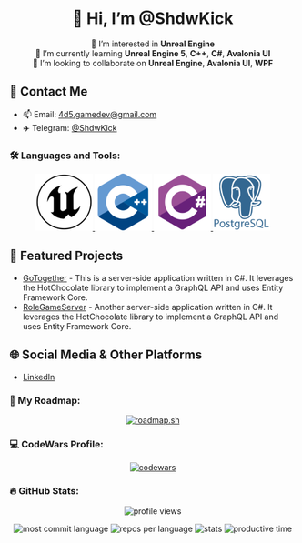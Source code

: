 <h1 align="center">👋 Hi, I’m @ShdwKick</h1>
<p align="center">
  👀 I’m interested in <strong>Unreal Engine</strong> <br>
  🌱 I’m currently learning <strong>Unreal Engine 5</strong>, <strong>C++</strong>, <strong>C#</strong>, <strong>Avalonia UI</strong> <br>
  💞️ I’m looking to collaborate on <strong>Unreal Engine</strong>, <strong>Avalonia UI</strong>, <strong>WPF</strong> <br>
</p>

## 📧 Contact Me

- 📫 Email: [4d5.gamedev@gmail.com](mailto:4d5.gamedev@gmail.com)
- ✈️ Telegram: [@ShdwKick](https://t.me/ShdwKick)

### :hammer_and_wrench: Languages and Tools:
<div align="center">
  <a href="https://www.unrealengine.com/en-US" title="Unreal Engine">
    <img src="https://github.com/devicons/devicon/blob/master/icons/unrealengine/unrealengine-original.svg" alt="UE" width="100" height="100"/> 
  </a>
  <a href="https://isocpp.org/" title="C++">
    <img src="https://github.com/devicons/devicon/blob/master/icons/cplusplus/cplusplus-original.svg" alt="C++" width="100" height="100"/> 
  </a>
  <a href="https://dotnet.microsoft.com/en-us/languages/csharp" title="C#">
    <img src="https://github.com/devicons/devicon/blob/master/icons/csharp/csharp-original.svg" alt="C#" width="100" height="100"/>
  </a>
  <a href="https://www.postgresql.org/" title="PostgreSQL">
    <img src="https://github.com/devicons/devicon/blob/master/icons/postgresql/postgresql-plain-wordmark.svg" alt="PostgreSQL" width="100" height="100"/>
  </a>
</div>

## 🌟 Featured Projects

- [GoTogether](https://github.com/ShdwKick/GoTogether) - This is a server-side application written in C#. It leverages the HotChocolate library to implement a GraphQL API and uses Entity Framework Core.
- [RoleGameServer](https://github.com/ShdwKick/RoleGameServer) - Another server-side application written in C#. It leverages the HotChocolate library to implement a GraphQL API and uses Entity Framework Core.

## 🌐 Social Media & Other Platforms

- [LinkedIn](https://www.linkedin.com/in/ShdwKick)

### 🚀 My Roadmap:
<div align="center">
  <a href="https://roadmap.sh"><img src="https://roadmap.sh/card/wide/6704e14ffb4be684db66eef9?variant=dark&roadmaps=backend%2Cgraphql%2Cgame-developer" alt="roadmap.sh"/></a>
</div>

### 💻 CodeWars Profile:
<p align="center">
  <a href="https://www.codewars.com/users/ShdwKick">
    <img src="https://www.codewars.com/users/ShdwKick/badges/large" alt="codewars">
  </a>
</p>

### 🔥 GitHub Stats:
<p align="center">
  <img src="https://komarev.com/ghpvc/?username=ShdwKick&style=flat-square" alt="profile views">
</p>

<div align="center">
  <img src="https://github-profile-summary-cards.vercel.app/api/cards/most-commit-language?username=ShdwKick&theme=solarized_dark" alt="most commit language"/>
  <img src="https://github-profile-summary-cards.vercel.app/api/cards/repos-per-language?username=ShdwKick&theme=solarized_dark" alt="repos per language"/> 
  <img src="https://github-profile-summary-cards.vercel.app/api/cards/stats?username=ShdwKick&theme=solarized_dark" alt="stats"/> 
  <img src="https://github-profile-summary-cards.vercel.app/api/cards/productive-time?username=ShdwKick&theme=solarized_dark" alt="productive time"/>
</div>

<!---
ShdwKick/ShdwKick is a ✨ special ✨ repository because its `README.md` (this file) appears on your GitHub profile.
You can click the Preview link to take a look at your changes.
--->
